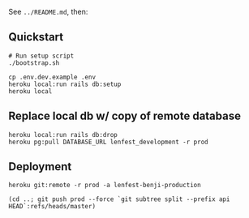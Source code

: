 See `../README.md`, then:

## Quickstart

```
# Run setup script
./bootstrap.sh

cp .env.dev.example .env
heroku local:run rails db:setup
heroku local
```

## Replace local db w/ copy of remote database

```
heroku local:run rails db:drop
heroku pg:pull DATABASE_URL lenfest_development -r prod
```

## Deployment

```
heroku git:remote -r prod -a lenfest-benji-production

(cd ..; git push prod --force `git subtree split --prefix api HEAD`:refs/heads/master)
```
